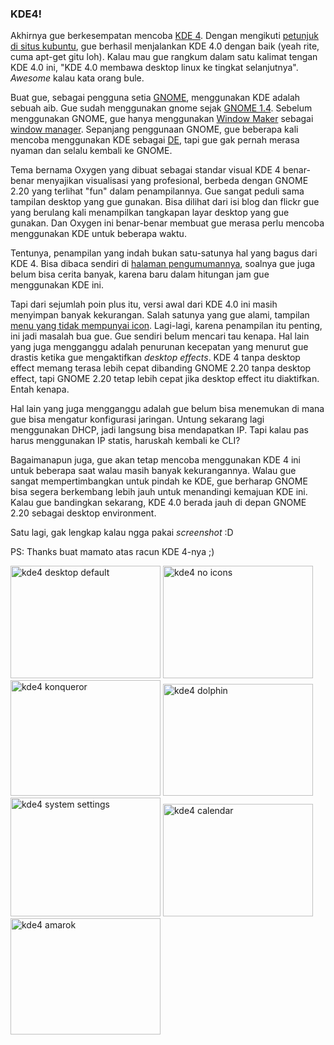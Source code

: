 ### KDE4!

Akhirnya gue berkesempatan mencoba [KDE 4](http://kde.org/announcements/4.0/). Dengan mengikuti [petunjuk di situs kubuntu](http://kubuntu.org/announcements/kde-4.0.php), gue berhasil menjalankan KDE 4.0 dengan baik (yeah rite, cuma apt-get gitu loh). Kalau mau gue rangkum dalam satu kalimat tengan KDE 4.0 ini, "KDE 4.0 membawa desktop linux ke tingkat selanjutnya". _Awesome_ kalau kata orang bule.

Buat gue, sebagai pengguna setia [GNOME](http://www.gnome.org/), menggunakan KDE adalah sebuah aib. Gue sudah menggunakan gnome sejak [GNOME 1.4](http://www.gnome.org/press/releases/gnome14.html). Sebelum menggunakan GNOME, gue hanya menggunakan [Window Maker](http://www.windowmaker.info/) sebagai [window manager](http://en.wikipedia.org/wiki/Window_manager). Sepanjang penggunaan GNOME, gue beberapa kali mencoba menggunakan KDE sebagai [DE](http://en.wikipedia.org/wiki/Desktop_environment), tapi gue gak pernah merasa nyaman dan selalu kembali ke GNOME.

Tema bernama Oxygen yang dibuat sebagai standar visual KDE 4 benar-benar menyajikan visualisasi yang profesional, berbeda dengan GNOME 2.20 yang terlihat "fun" dalam penampilannya. Gue sangat peduli sama tampilan desktop yang gue gunakan. Bisa dilihat dari isi blog dan flickr gue yang berulang kali menampilkan tangkapan layar desktop yang gue gunakan. Dan Oxygen ini benar-benar membuat gue merasa perlu mencoba menggunakan KDE untuk beberapa waktu.

Tentunya, penampilan yang indah bukan satu-satunya hal yang bagus dari KDE 4. Bisa dibaca sendiri di [halaman pengumumannya](http://kde.org/announcements/4.0/), soalnya gue juga belum bisa cerita banyak, karena baru dalam hitungan jam gue menggunakan KDE ini.

Tapi dari sejumlah poin plus itu, versi awal dari KDE 4.0 ini masih menyimpan banyak kekurangan. Salah satunya yang gue alami, tampilan [menu yang tidak mempunyai icon](http://www.flickr.com/photos/kriwil/2192494382/). Lagi-lagi, karena penampilan itu penting, ini jadi masalah bua gue. Gue sendiri belum mencari tau kenapa. Hal lain yang juga mengganggu adalah penurunan kecepatan yang menurut gue drastis ketika gue mengaktifkan _desktop effects_. KDE 4  tanpa desktop effect memang terasa lebih cepat dibanding GNOME 2.20 tanpa desktop effect, tapi GNOME 2.20 tetap lebih cepat jika desktop effect itu diaktifkan. Entah kenapa.

Hal lain yang juga mengganggu adalah gue belum bisa menemukan di mana gue bisa mengatur konfigurasi jaringan. Untung sekarang lagi menggunakan DHCP, jadi langsung bisa mendapatkan IP. Tapi kalau pas harus menggunakan IP statis, haruskah kembali ke CLI?

Bagaimanapun juga, gue akan tetap mencoba menggunakan KDE 4 ini untuk beberapa saat walau masih banyak kekurangannya. Walau gue sangat mempertimbangkan untuk pindah ke KDE, gue berharap GNOME bisa segera berkembang lebih jauh untuk menandingi kemajuan KDE ini. Kalau gue bandingkan sekarang, KDE 4.0 berada jauh di depan GNOME 2.20 sebagai desktop environment.

Satu lagi, gak lengkap kalau ngga pakai _screenshot_ :D

PS: Thanks buat mamato atas racun KDE 4-nya ;)

<a href="http://www.flickr.com/photos/kriwil/2192494378/" title="kde4 desktop default by kriwil, on Flickr"><img src="http://farm3.static.flickr.com/2227/2192494378_f752215c2c_m.jpg" width="240" height="180" alt="kde4 desktop default" /></a> <a href="http://www.flickr.com/photos/kriwil/2192494382/" title="kde4 no icons by kriwil, on Flickr"><img src="http://farm3.static.flickr.com/2353/2192494382_a10560d316_m.jpg" width="240" height="180" alt="kde4 no icons" /></a> <a href="http://www.flickr.com/photos/kriwil/2191754391/" title="kde4 konqueror by kriwil, on Flickr"><img src="http://farm3.static.flickr.com/2315/2191754391_c09b92fdfb_m.jpg" width="240" height="185" alt="kde4 konqueror" /></a> <a href="http://www.flickr.com/photos/kriwil/2191754395/" title="kde4 dolphin by kriwil, on Flickr"><img src="http://farm3.static.flickr.com/2021/2191754395_593ee3e612_m.jpg" width="240" height="179" alt="kde4 dolphin" /></a> <a href="http://www.flickr.com/photos/kriwil/2191759265/" title="kde4 system settings by kriwil, on Flickr"><img src="http://farm3.static.flickr.com/2360/2191759265_f9d353399c_m.jpg" width="240" height="190" alt="kde4 system settings" /></a> <a href="http://www.flickr.com/photos/kriwil/2191759269/" title="kde4 calendar by kriwil, on Flickr"><img src="http://farm3.static.flickr.com/2246/2191759269_f52fd02ec8_m.jpg" width="240" height="180" alt="kde4 calendar" /></a> <a href="http://www.flickr.com/photos/kriwil/2192550106/" title="kde4 amarok by kriwil, on Flickr"><img src="http://farm3.static.flickr.com/2071/2192550106_a06abb5dc5_m.jpg" width="240" height="186" alt="kde4 amarok" /></a>

<!-- METADATA: {"time": "2008-01-14 07:49:02", "title": "KDE4!"} -->

